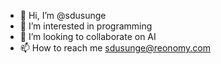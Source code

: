 - 👋 Hi, I’m @sdusunge
- 👀 I’m interested in programming
- 💞️ I’m looking to collaborate on AI
- 📫 How to reach me sdusunge@reonomy.com

<!---
sdusunge/sdusunge is a ✨ special ✨ repository because its `README.md` (this file) appears on your GitHub profile.
You can click the Preview link to take a look at your changes.
--->
